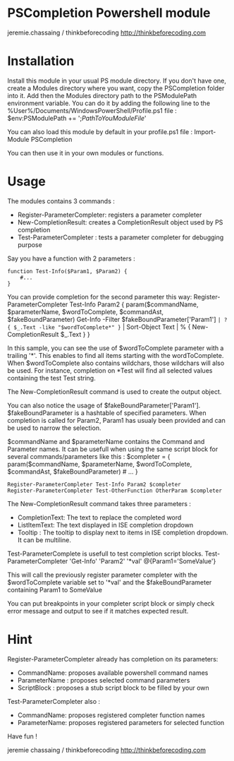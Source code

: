 PSCompletion Powershell module
==============================

jeremie.chassaing / thinkbeforecoding
http://thinkbeforecoding.com

Installation
============

Install this module in your usual PS module directory.
If you don't have one,
create a Modules directory where you want, copy the PSCompletion folder into it.
Add then the Modules directory path to the PSModulePath environment variable.
You can do it by adding the following line to the %User%/Documents/WindowsPowerShell/Profile.ps1 file :
$env:PSModulePath += ';*PathToYouModuleFile*'

You can also load this module by default in your profile.ps1 file :
Import-Module PSCompletion

You can then use it in your own modules or functions.

Usage
=====

The modules contains 3 commands :
- Register-ParameterCompleter: registers a parameter completer
- New-CompletionResult: creates a CompletionResult object used by PS completion
- Test-ParameterCompleter : tests a parameter completer for debugging purpose

Say you have a function with 2 parameters :

	function Test-Info($Param1, $Param2) {
	 	#...
	}

You can provide completion for the second parameter this way:
	Register-ParameterCompleter Test-Info Param2 {
		param($commandName, $parameterName, $wordToComplete, $commandAst, $fakeBoundParameter)
		Get-Info -Filter $fakeBoundParameter['Param1'] `
		| ? { $_.Text -like "$wordToComplete*" } `
		| Sort-Object Text
		| % { New-CompletionResult $_.Text }
	}

In this sample, you can see the use of $wordToComplete parameter with a trailing '*'. This
enables to find all items starting with the wordToComplete. When $wordToComplete also contains
wildchars, those wildchars will also be used. For instance, completion on *Test will find all
selected values containing the test Test string.  

The New-CompletionResult command is used to create the output object.

You can also notice the usage of $fakeBoundParameter['Param1'].
$fakeBoundParameter is a hashtable of specified parameters. When completion is called for Param2,
Param1 has usualy been provided and can be used to narrow the selection.

$commandName and $parameterName contains the Command and Parameter names. It can be usefull when
   using the same script block for several commands/parameters like this :
    $completer = { 
	     param($commandName, $parameterName, $wordToComplete, $commandAst, $fakeBoundParameter)
	     # ...
    }

    Register-ParameterCompleter Test-Info Param2 $completer
    Register-ParameterCompleter Test-OtherFunction OtherParam $completer

The New-CompletionResult command takes three parameters :
- CompletionText: The text to replace the completed word
- ListItemText: The text displayed in ISE completion dropdown
- Tooltip : The tooltip to display next to items in ISE completion dropdown. It can be multiline.


Test-ParameterComplete is usefull to test completion script blocks.
	Test-ParameterCompleter 'Get-Info' 'Param2' '*val' @{Param1='SomeValue'}

This will call the previously register parameter completer with the $wordToComplete variable
set to '*val' and the $fakeBoundParameter containing Param1 to SomeValue

You can put breakpoints in your completer script block or simply check error message and output
to see if it matches expected result.

Hint
====

Register-ParameterCompleter already has completion on its parameters:
- CommandName: proposes available powershell command names
- ParameterName : proposes selected command parameters
- ScriptBlock : proposes a stub script block to be filled by your own

Test-ParameterCompleter also :
- CommandName: proposes registered completer function names
- ParameterName: proposes registered parameters for selected function



Have fun ! 

jeremie chassaing / thinkbeforecoding
http://thinkbeforecoding.com
